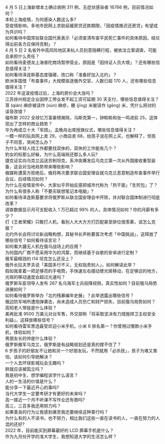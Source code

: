 4 月 5 日上海新增本土确诊病例 311 例、无症状感染者 16766 例，目前情况如何？  
本轮上海疫情，为何感染人数这么多?  
受疫情影响，多地市民网上求助延缓房贷还款期限，「因疫情推迟还房贷」有望成为共识吗？  
如何看待中国常驻联合国代表表示「必须查清布查平民死亡事件的具体原因，结论得出前各方应保持克制」？  
4 月 5 日 2 名省外中高风险地区来杭人员刻意隐瞒行程，被依法立案调查，可能会承担什么责任？  
如何看待麦德龙上海普陀商场暂停营业，原因是「因持证人员大增」？还有哪些信息值得关注？  
如何看待泽连斯基态度强硬，改口称「准备好加入北约」？  
欧洲多国借「布查事件」大规模驱逐俄外交官，人数已超 170 人，还有哪些信息值得关注？  
2022 年这波疫情过后，上海的房价会大涨吗？  
江苏徐州规定企业因停工停业发不起工资可延期 30 天支付，哪些信息值得关注？  
荨 (qián) 麻疹被读作 (xún) 麻疹，粳 (jīng) 米被读作 (gēng) 米，凭什么把对的读音改错？  
福布斯 2022 全球亿万富豪榜揭晓，马斯克第一，钟睒睒和张一鸣进前 25，这体现出了怎样的商业趋势？  
华为再成立十大「军团」，孟晚舟出席授旗仪式，哪些信息值得关注？  
一模一样的玩具网上卖 29，小商店卖 68，给孩子说在网上买，也解释了，但孩子不同意，哭闹怎么办？  
为什么年轻人找工作都要找双休的，双休的工作能有几个？  
豹女的标那么好躲，为什么高端局还那么多人玩?  
捷克证实向乌克兰运送苏制坦克，系冲突爆发后乌克兰第一次从外国接收重型装备，这会对当地局势带来哪些影响？  
俄媒称遭英方拒绝后，俄将再次要求联合国安理会就乌克兰恶意制造布查事件举行会议，后续情况如何？  
为什么在疫情宣传中，大家似乎开始反感把城市代称为「热干面」「生煎包」了？  
为什么有很多人称「不要买联想笔记本电脑」?  
如何看待泽连斯基要求将俄罗斯从联合国安理会中开除，并对联合国体制进行彻底改革？  
调查数据显示月可支配收入 1 万已超过 99% 的人，具体情况如何？你的月薪有多少？  
打《王者荣耀》只敢打人机，看别人大大方方打匹配甚至排位很羡慕，该怎么克服？  
北约外长会将讨论新战略构想，其秘书长声称要首次考虑「中国挑战」，这释放了哪些信号？如何看待该言论？  
如何看大疆无人机在俄乌战场上的应用？  
为何国内厂商不愿采用华为的鸿蒙，而继续基于谷歌的安卓进行定制？  
俄军最精锐的 t14 坦克怎么还没上？  
俄外长拉夫罗夫说「美国多行不义，无权指责别人」，如何解读此举？  
假如我拿着一把足够亮的手电筒，手快速左右摆动使光斑移动，在足够远的地方，光斑的移动速度会超过光速吗？  
俄罗斯车臣领导人发布 267 名乌海军士兵投降视频，真实性如何？目前俄乌局势进展如何？  
如何看待俄罗斯举办「北约残暴编年史展」？此举透露出哪些信号？  
俄边防军哨所遭炮弹袭击，尚未造成人员伤亡和财产损失，目前俄乌局势如何？  
高知老人带娃是什么体验？  
美再批准 9500 万美元对台军售，外交部称「将采取坚决有力措施捍卫主权安全利益」，这释放哪些信号？  
如何看待雷军票选最受欢迎小米手机，小米 6 排名第一？你曾用过哪款小米手机，体验如何？  
男朋友长的帅是什么体验？  
俄罗斯撤军乌克兰，俄罗斯是有战略规划还是真的撑不住了？  
6 岁孩子的好朋友不让她和另一个好朋友玩，不然就用「必杀技」，孩子为难又害怕，该如何引导她解决？  
一个人去环球影城玩会无趣吗？  
胖就应该被孤立吗？  
我是初中生，想学编程该学什么语言？  
人的一生活的价值是什么？  
能分享一下最近开心的事吗?  
当代大学生一定要考研才有更好的未来吗？  
高一接近一个月不听课不写作业还有救吗?  
高三，三百多我还用努力吗？  
如果善良的行为让我感到痛苦我还要继续这种善行吗？  
为什么有的人不读书，也不努力，相比我们这些一直在读书的人，一直在努力的人混的还好?  
2022 年，目前能买到屏幕最好的 LCD 屏幕手机是什么？  
作为九月份开学的准大学生，我想知道大学的生活怎么样？  
